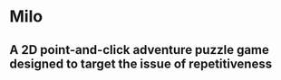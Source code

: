 # Milo
## A 2D point-and-click adventure puzzle game designed to target the issue of repetitiveness

